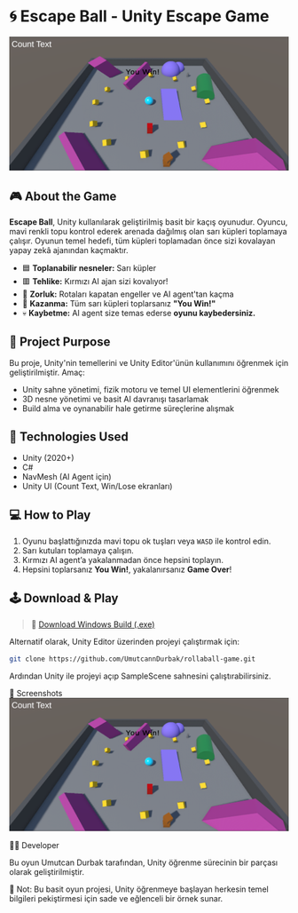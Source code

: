 # 🌀 Escape Ball - Unity Escape Game

![Gameplay Screenshot](./rollaball.png)

## 🎮 About the Game

**Escape Ball**, Unity kullanılarak geliştirilmiş basit bir kaçış oyunudur. Oyuncu, mavi renkli topu kontrol ederek arenada dağılmış olan sarı küpleri toplamaya çalışır. Oyunun temel hedefi, tüm küpleri toplamadan önce sizi kovalayan yapay zekâ ajanından kaçmaktır.

- 🟦 **Toplanabilir nesneler:** Sarı küpler
- 🟥 **Tehlike:** Kırmızı AI ajan sizi kovalıyor!
- 🧠 **Zorluk:** Rotaları kapatan engeller ve AI agent'tan kaçma
- 🎯 **Kazanma:** Tüm sarı küpleri toplarsanız **"You Win!"**
- 💀 **Kaybetme:** AI agent size temas ederse **oyunu kaybedersiniz.**

## 🧪 Project Purpose

Bu proje, Unity'nin temellerini ve Unity Editor'ünün kullanımını öğrenmek için geliştirilmiştir. Amaç:

- Unity sahne yönetimi, fizik motoru ve temel UI elementlerini öğrenmek
- 3D nesne yönetimi ve basit AI davranışı tasarlamak
- Build alma ve oynanabilir hale getirme süreçlerine alışmak

## 🔧 Technologies Used

- Unity (2020+)
- C#
- NavMesh (AI Agent için)
- Unity UI (Count Text, Win/Lose ekranları)

## 💻 How to Play

1. Oyunu başlattığınızda mavi topu ok tuşları veya `WASD` ile kontrol edin.
2. Sarı kutuları toplamaya çalışın.
3. Kırmızı AI agent’a yakalanmadan önce hepsini toplayın.
4. Hepsini toplarsanız **You Win!**, yakalanırsanız **Game Over**!

## 🕹️ Download & Play

> 🎯 [Download Windows Build (.exe)](https://drive.google.com/drive/folders/13UJ7UnduFjjY7BmDUTMR17ZpKfj1ii_E?usp=drive_link)  

Alternatif olarak, Unity Editor üzerinden projeyi çalıştırmak için:

```bash
git clone https://github.com/UmutcannDurbak/rollaball-game.git
```

Ardından Unity ile projeyi açıp SampleScene sahnesini çalıştırabilirsiniz.


📸 Screenshots
<img src="./rollaball.png" width="600"/>


🧑‍💻 Developer

Bu oyun Umutcan Durbak tarafından, Unity öğrenme sürecinin bir parçası olarak geliştirilmiştir.

📝 Not: Bu basit oyun projesi, Unity öğrenmeye başlayan herkesin temel bilgileri pekiştirmesi için sade ve eğlenceli bir örnek sunar.